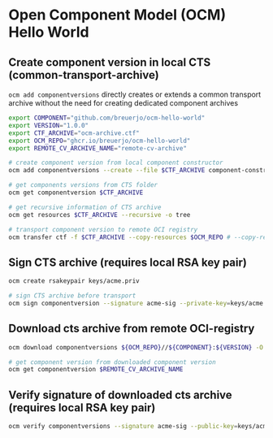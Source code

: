 # Open Component Model (OCM) Hello World

## Create component version in local CTS (common-transport-archive)

`ocm add componentversions` directly creates or extends a common transport archive without the need for creating dedicated component archives

```sh
export COMPONENT="github.com/breuerjo/ocm-hello-world"
export VERSION="1.0.0"
export CTF_ARCHIVE="ocm-archive.ctf"
export OCM_REPO="ghcr.io/breuerjo/ocm-hello-world"
export REMOTE_CV_ARCHIVE_NAME="remote-cv-archive"

# create component version from local component constructor
ocm add componentversions --create --file $CTF_ARCHIVE component-constructor.yaml

# get components versions from CTS folder
ocm get componentversion $CTF_ARCHIVE

# get recursive information of CTS archive
ocm get resources $CTF_ARCHIVE --recursive -o tree

# transport component version to remote OCI registry
ocm transfer ctf -f $CTF_ARCHIVE --copy-resources $OCM_REPO # --copy-resources flag configures that also the external images are fetched and included in the ocm artefact
```

## Sign CTS archive (requires local RSA key pair)

```sh
ocm create rsakeypair keys/acme.priv
```

```sh
# sign CTS archive before transport
ocm sign componentversion --signature acme-sig --private-key=keys/acme.priv $CTF_ARCHIVE
```

## Download cts archive from remote OCI-registry

```sh
ocm download componentversions ${OCM_REPO}//${COMPONENT}:${VERSION} -O $REMOTE_CV_ARCHIVE_NAME
```

```sh
# get component version from downloaded component version
ocm get componentversion $REMOTE_CV_ARCHIVE_NAME
```

## Verify signature of downloaded cts archive (requires local RSA key pair)

```sh
ocm verify componentversions --signature acme-sig --public-key=keys/acme.pub $REMOTE_CV_ARCHIVE_NAME
```
